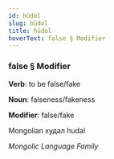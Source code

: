 ```yaml
---
id: hüdol
slug: hüdol
title: hüdol
hoverText: false § Modifier
---
```


### false § Modifier

**Verb**: to be false/fake

**Noun**: falseness/fakeness

**Modifier**: false/fake

Mongolian худал hudal 

*Mongolic Language Family*